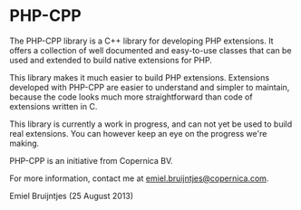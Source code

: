 PHP-CPP
=======

The PHP-CPP library is a C++ library for developing PHP extensions. It offers a collection
of well documented and easy-to-use classes that can be used and extended to build native
extensions for PHP.

This library makes it much easier to build PHP extensions. Extensions developed with
PHP-CPP are easier to understand and simpler to maintain, because the code looks
much more straightforward than code of extensions written in C.

This library is currently a work in progress, and can not yet be used to build real extensions.
You can however keep an eye on the progress we're making.

PHP-CPP is an initiative from Copernica BV.

For more information, contact me at emiel.bruijntjes@copernica.com.


Emiel Bruijntjes (25 August 2013)
